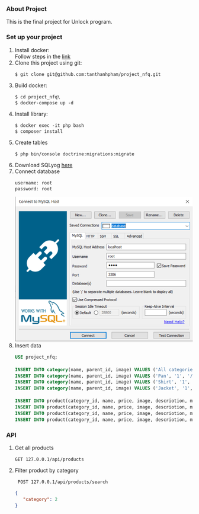 ### About Project
This is the final project for Unlock program.
### Set up your project
1. Install docker: </br>
  Follow steps in the [link](https://docs.docker.com/desktop/windows/install/)
2. Clone this project using git:
    ```
    $ git clone git@github.com:tanthanhpham/project_nfq.git
    ```
3. Build docker:
    ```
    $ cd project_nfq\
    $ docker-compose up -d
    ```
4. Install library:
    ```
    $ docker exec -it php bash 
    $ composer install
    ```
5. Create tables
    ```
    $ php bin/console doctrine:migrations:migrate
    ```
6. Download SQLyog [here](https://github.com/webyog/sqlyog-community/wiki/Downloads)
7. Connect database
   ```
   username: root
   password: root
   ```
   ![img.png](img.png)
8. Insert data 
   ```sql
   USE project_nfq;

   INSERT INTO category(name, parent_id, image) VALUES ('All categories', NULL, '/parent_image.png');
   INSERT INTO category(name, parent_id, image) VALUES ('Pan', '1', '/pan_image.png');
   INSERT INTO category(name, parent_id, image) VALUES ('Shirt', '1', '/shirt_image.png');
   INSERT INTO category(name, parent_id, image) VALUES ('Jacket', '1', '/jacket_image.png');
   
   INSERT INTO product(category_id, name, price, image, descriotion, material) VALUES (2, 'Product name', 300000, '/product_image.png', 'Product description', 'Product material');
   INSERT INTO product(category_id, name, price, image, descriotion, material) VALUES (3, 'Product name 1', 400000, '/product_image_1.png', 'Product description 1', 'Product material 1');
   INSERT INTO product(category_id, name, price, image, descriotion, material) VALUES (2, 'Product name 2', 500000, '/product_image_2.png', 'Product description 2', 'Product material 2');
   INSERT INTO product(category_id, name, price, image, descriotion, material) VALUES (4, 'Product name 3', 340000, '/product_image_3.png', 'Product description 3', 'Product material 3');
   
   ```
### API
1. Get all products
    ```url
    GET 127.0.0.1/api/products
    ```
2. Filter product by category
   ```url
    POST 127.0.0.1/api/products/search
   ```
   ```json
   {
      "category": 2
   }
   ```